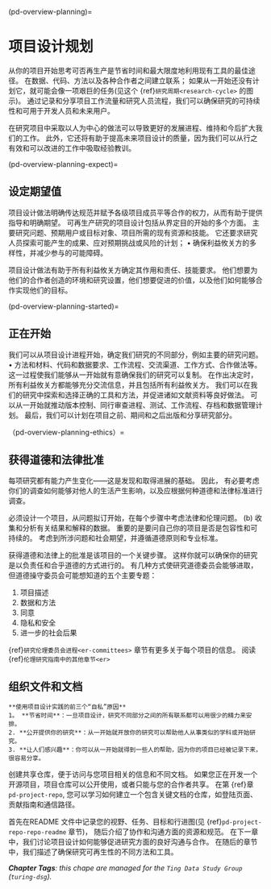 (pd-overview-planning)=
# 项目设计规划

从你的项目开始思考可否再生产是节省时间和最大限度地利用现有工具的最佳途径。 在数据、代码、方法以及各种合作者之间建立联系； 如果从一开始还没有计划它，就可能会像一项艰巨的任务(见这个 {ref}`研究周期<research-cycle>` 的图示)。 通过记录和分享项目工作流量和研究人员流程，我们可以确保研究的可持续性和可用于开发人员和未来用户。

在研究项目中采取以人为中心的做法可以导致更好的发展进程、维持和今后扩大我们的工作。 此外，它还将有助于提高未来项目设计的质量，因为我们可以从行之有效和可以改进的工作中吸取经验教训。

(pd-overview-planning-expect)=
## 设定期望值

项目设计做法明确传达规范并赋予各级项目成员平等合作的权力，从而有助于提供指导和明确期望。 可再生产研究的项目设计包括从界定目的开始的多个方面。 主要研究问题、预期用户或目标对象、项目所需的现有资源和技能。 它还要求研究人员探索可能产生的成果、应对预期挑战或风险的计划； • 确保利益攸关方的多样性，并减少参与的可能障碍。

项目设计做法有助于所有利益攸关方确定其作用和责任、技能要求。 他们想要为他们的合作者创造的环境和研究设置，他们想要促进的价值，以及他们如何能够合作实现他们的目标。

(pd-overview-planning-started)=
## 正在开始

我们可以从项目设计进程开始，确定我们研究的不同部分，例如主要的研究问题。 • 方法和材料、代码和数据要求、工作流程、交流渠道、工作方式、合作做法等。 这一过程使我们能够从一开始就有意确保我们的研究可以复制。 在作出决定时，所有利益攸关方都能够充分交流信息，并且包括所有利益攸关方。 我们可以在我们的研究中探索和选择正确的工具和方法，并促进诸如文献资料等良好做法。 可以从一开始就推动版本控制、同行审查进程、测试、工作流程、存档和数据管理计划。 最后，我们可以计划在项目之前、期间和之后出版和分享研究部分。

（pd-overview-planning-ethics）=
## 获得道德和法律批准

每项研究都有能力产生变化——这是发现和取得进展的基础。 因此， 有必要考虑你们的调查如何能够对他人的生活产生影响，以及应根据何种道德和法律标准进行调查。

必须设计一个项目，从问题拟订开始，在每个步骤中考虑法律和伦理问题。 (b) 收集和分析有关结果和解释的数据。 重要的是要问自己你的项目是否是包容性和可持续的。 考虑到所涉问题和社会期望，并遵循道德原则和专业标准。

获得道德和法律上的批准是该项目的一个关键步骤。 这样你就可以确保你的研究是以负责任和合乎道德的方式进行的。 有几种方式使研究道德委员会能够进取， 但道德操守委员会可能想知道的五个主要专题：

1. 项目描述
2. 数据和方法
3. 同意
4. 隐私和安全
5. 进一步的社会后果

{ref}`研究伦理委员会进程<er-committees>` 章节有更多关于每个项目的信息。 阅读 {ref}`伦理研究指南中的其他章节<er>`

## 组织文件和文档

```{note}
**使用项目设计实践的前三个“自私”原因**
1。 **节省时间**：一旦项目设计，研究不同部分之间的所有联系都可以用很少的精力来安排。
2. **公开提供你的研究**：从一开始就开放你的研究可以帮助他人从事类似的学科或开始研究。
3. **让人们感兴趣**：你可以从一开始就得到一些人的帮助，因为你的项目已经被记录下来，很容易分享。
```

创建共享仓库，便于访问与您项目相关的信息和不同文档。 如果您正在开发一个开源项目，项目仓库可以公开使用，或者只能与您的合作者共享。 在第 {ref}章`pd-project-repo`, 您可以学习如何建立一个包含关键文档的仓库，如登陆页面、贡献指南和通信路径。

首先在README 文件中记录您的视野、任务、目标和行进图(见 {ref}`pd-project-repo-repo-readme` 章节)， 随后介绍了协作和沟通方面的资源和规范。 在下一章中，我们讨论项目设计如何能够促进研究方面的良好沟通与合作。 在随后的章节中，我们描述了确保研究可再生性的不同方法和工具。

***Chapter Tags**: this chape are managed for the `Ting Data Study Group` (`turing-dsg`).*
